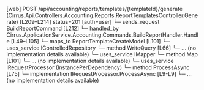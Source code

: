 [web] POST /api/accounting/reports/templates/{templateId}/generate  (Cirrus.Api.Controllers.Accounting.Reports.ReportTemplatesController.Generate)  [L209–L214] status=201 [auth=user]
  └─ sends_request BuildReportCommand [L212]
    └─ handled_by Cirrus.ApplicationService.Accounting.Commands.BuildReportHandler.Handle [L49–L105]
      └─ maps_to ReportTemplateCreateModel [L101]
      └─ uses_service IControlledRepository<File>
        └─ method WriteQuery [L66]
          └─ ... (no implementation details available)
      └─ uses_service IMapper
        └─ method Map [L101]
          └─ ... (no implementation details available)
      └─ uses_service IRequestProcessor (InstancePerDependency)
        └─ method ProcessAsync [L75]
          └─ implementation IRequestProcessor.ProcessAsync [L9-L9]
          └─ ... (no implementation details available)

